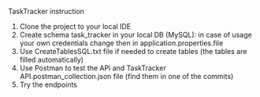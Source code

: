 TaskTracker instruction

1. Clone the project to your local IDE
2. Create schema task_tracker in your local DB (MySQL): in case of usage your own credentials change then in application.properties.file
3. Use CreateTablesSQL.txt file if needed to create tables (the tables are filled automatically)
4. Use Postman to test the APi and TaskTracker API.postman_collection.json file (find them in one of the commits)
5. Try the endpoints
